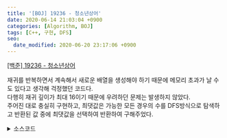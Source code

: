 ```yaml
---
title: '[BOJ] 19236 - 청소년상어'
date: 2020-06-14 21:03:04 +0900
categories: [Algorithm, BOJ]
tags: [C++, 구현, DFS]
seo:
  date_modified: 2020-06-20 23:17:06 +0900
---
```


[[백준] 19236 - 청소년상어](https://www.acmicpc.net/problem/19236)<br>

재귀를 반복하면서 계속해서 새로운 배열을 생성해야 하기 때문에 메모리 초과가 날 수도 있다고 생각해 걱정했던 코드다.<br>
다행히 재귀 깊이가 최대 16이기 때문에 우려하던 문제는 발생하지 않았다.<br>
주어진 대로 충실히 구현하고, 최댓값은 가능한 모든 경우의 수를 DFS방식으로 탐색하고 반환된 값 중에 최댓값을 선택하여 반환하여 구해주었다.

<details>
  <summary> 소스코드 </summary>
    <div markdown="1">

```c++
#include <iostream>
#include <vector>
#include <algorithm>
#include <functional>
#include <queue>
using namespace std;
typedef pair<int, int> PII;

const int dr[8] = { -1, -1, 0, 1, 1, 1, 0, -1 }, dc[8] = { 0, -1, -1, -1, 0, 1, 1, 1 };
int k;
vector<vector<int>> fild;
vector<PII> mouse;
vector<int> to;

bool is_in_range(int x, int y) {
	return x >= 0 && x < 4 && y >= 0 && y < 4;
}

void mouse_move(vector<vector<int>> &fild, vector<PII> &mouse, vector<int> &to, int x, int y) {
	for (int i = 1; i <= 16; i++) {
		if (mouse[i].first == -1) continue;
		int xx = mouse[i].first, yy = mouse[i].second;
		while (true) {
			int r = xx + dr[to[i]], c = yy + dc[to[i]];
			if (is_in_range(r, c) && (r != x || c != y)) { // 이동이 가능한 경우
				if (fild[r][c] != 0) {
					swap(mouse[i], mouse[fild[r][c]]);
					swap(fild[r][c], fild[xx][yy]);
				}
				else {
					fild[r][c] = fild[xx][yy];
					fild[xx][yy] = 0;
					mouse[i] = { r,c };
				}
				break;
			}
			else {
				to[i]++;
				if (to[i] >= 8) to[i] -= 8;
			}

		}
	}
}

int go(vector<vector<int>> fild, vector<PII> mouse, vector<int> to, int x, int y) {
	int rtn = fild[x][y], now = fild[x][y];
	fild[x][y] = 0;
	mouse[now] = { -1, -1 };
	mouse_move(fild, mouse, to, x, y);
	for (int i = 1; i < 4; i++) {
		int r = x + i * dr[to[now]], c = y + i * dc[to[now]];
		if (is_in_range(r, c) && fild[r][c] != 0) {
			rtn = max(rtn, now + go(fild, mouse, to, r, c));
		}
	}
	return rtn;
}

int main(void) {
	to.resize(20);
	mouse.resize(20);
	fild.resize(4);
	for (int i = 0; i < 4; i++) {
		for (int j = 0; j < 4; j++) {
			int a, b;
			scanf("%d %d", &a, &b);
			fild[i].push_back(a);
			mouse[a] = { i, j };
			to[a] = b - 1;
		}
	}
	printf("%d", go(fild, mouse, to, 0, 0));
	return 0;
}
```

</div>
</details>